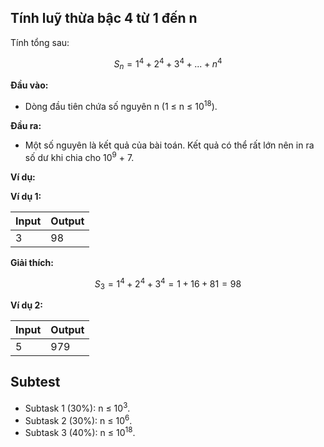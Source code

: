 ## Tính luỹ thừa bậc 4 từ 1 đến n

Tính tổng sau:

$$S_n = 1^4 + 2^4 + 3^4 + ... + n^4$$

**Đầu vào:**

- Dòng đầu tiên chứa số nguyên n (1 ≤ n ≤ 10<sup>18</sup>).

**Đầu ra:**

- Một số nguyên là kết quả của bài toán. Kết quả có thể rất lớn nên in ra số dư khi chia cho 10<sup>9</sup> + 7.

**Ví dụ:**

**Ví dụ 1:**

| Input | Output |
| :--- | :--- |
| 3 | 98 |

**Giải thích:**

$$S_3 = 1^4 + 2^4 + 3^4 = 1 + 16 + 81 = 98$$

**Ví dụ 2:**

| Input | Output |
| :--- | :--- |
| 5 | 979 |

## Subtest

- Subtask 1 (30%): n ≤ 10<sup>3</sup>.
- Subtask 2 (30%): n ≤ 10<sup>6</sup>.
- Subtask 3 (40%): n ≤ 10<sup>18</sup>.